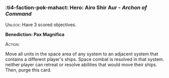 ### :ti4-faction-pok-mahact: **Hero**: Airo Shir Aur - _Archon of Command_

<span style="font-variant:small-caps;">Unlock</span>: Have 3 scored objectives.

**Benediction: Pax Magnifica**

<span style="font-variant:small-caps;">Action</span>:

Move all units in the space area of any system to an adjacent system that contains a different player's ships. Space combat is resolved in that system. neither player can retreat or resolve abilities that would move their ships. Then, purge this card.
